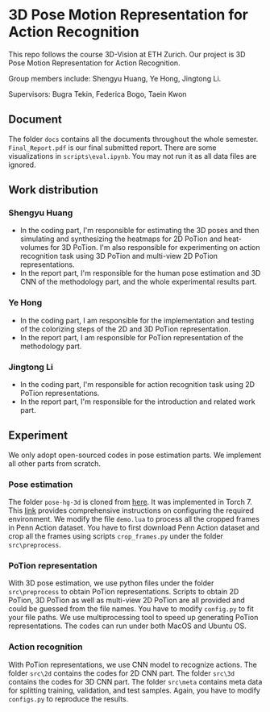 # 3D Pose Motion Representation for Action Recognition

This repo follows the course 3D-Vision at ETH Zurich. Our project is 3D Pose Motion Representation for Action Recognition.

Group members include: Shengyu Huang, Ye Hong, Jingtong Li. 

Supervisors: Bugra Tekin, Federica Bogo, Taein Kwon

## Document
The folder ``docs`` contains all the documents throughout the whole semester. ``Final_Report.pdf`` is our final submitted report. There are some visualizations in  ``scripts\eval.ipynb``. You may not run it as all data files are ignored.

## Work distribution
### Shengyu Huang
- In the coding part, I'm responsible for estimating the 3D poses and then simulating and synthesizing the heatmaps for 2D PoTion and heat-volumes for 3D PoTion. I'm also responsible for experimenting on action recognition task using 3D PoTion and multi-view 2D PoTion representations.
- In the report part, I'm responsible for the human pose estimation and 3D CNN of the methodology part, and the whole experimental results part.

### Ye Hong
- In the coding part, I am responsible for the implementation and testing of the colorizing steps of the 2D and 3D PoTion representation. 
- In the report part,  I am responsible for PoTion representation of the methodology part.

### Jingtong Li
- In the coding part, I'm responsible for action recognition task using 2D PoTion representations.
- In the report part, I'm responsible for the introduction and related work part.

## Experiment
We only adopt open-sourced codes in pose estimation parts. We implement all other parts from scratch. 

### Pose estimation
The folder ``pose-hg-3d`` is cloned from [here](https://github.com/xingyizhou/pose-hg-3d). It was implemented in Torch 7. This [link](https://www.evernote.com/l/AnSiRotWeItD4b1R0MFXveYSgTuM3oPirkg) provides comprehensive instructions on configuring the required environment. We modify the file ``demo.lua`` to process all the cropped frames in Penn Action dataset. You have to first download Penn Action dataset and crop all the frames using scripts ``crop_frames.py`` under the folder ``src\preprocess``. 

### PoTion representation
With 3D pose estimation, we use python files under the folder ``src\preprocess`` to obtain PoTion representations. Scripts to obtain 2D PoTion, 3D PoTion as well as multi-view 2D PoTion are all provided and could be guessed from the file names. You have to modify ``config.py`` to fit your file paths. We use multiprocessing tool to speed up generating PoTion representations. The codes can run under both MacOS and Ubuntu OS. 

### Action recognition
With PoTion representations, we use CNN model to recognize actions. The folder ``src\2d`` contains the codes for 2D CNN part. The folder ``src\3d`` contains the codes for 3D CNN part. The folder ``src\meta`` contains meta data for splitting training, validation, and test samples. Again, you have to modify ``configs.py`` to reproduce the results. 

